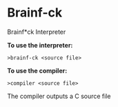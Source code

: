 # Brainf-ck
Brainf*ck Interpreter

**To use the interpreter:**

`>brainf-ck <source file>`

**To use the compiler:**

`>compiler <source file>`

The compiler outputs a C source file
